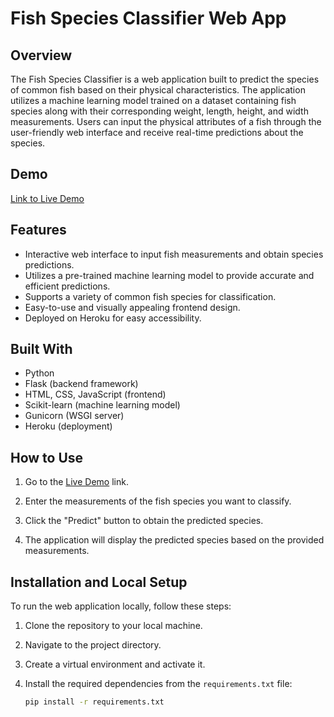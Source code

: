 # Fish Species Classifier Web App


## Overview

The Fish Species Classifier is a web application built to predict the species of common fish based on their physical characteristics. The application utilizes a machine learning model trained on a dataset containing fish species along with their corresponding weight, length, height, and width measurements. Users can input the physical attributes of a fish through the user-friendly web interface and receive real-time predictions about the species.

## Demo

[Link to Live Demo](https://fish-species-classifier-0e4abdc0791b.herokuapp.com/)

## Features

- Interactive web interface to input fish measurements and obtain species predictions.
- Utilizes a pre-trained machine learning model to provide accurate and efficient predictions.
- Supports a variety of common fish species for classification.
- Easy-to-use and visually appealing frontend design.
- Deployed on Heroku for easy accessibility.

## Built With

- Python
- Flask (backend framework)
- HTML, CSS, JavaScript (frontend)
- Scikit-learn (machine learning model)
- Gunicorn (WSGI server)
- Heroku (deployment)

## How to Use

1. Go to the [Live Demo](https://fish-species-classifier-0e4abdc0791b.herokuapp.com/) link.

2. Enter the measurements of the fish species you want to classify.

3. Click the "Predict" button to obtain the predicted species.

4. The application will display the predicted species based on the provided measurements.

## Installation and Local Setup

To run the web application locally, follow these steps:

1. Clone the repository to your local machine.

2. Navigate to the project directory.

3. Create a virtual environment and activate it.

4. Install the required dependencies from the `requirements.txt` file:

   ```bash
   pip install -r requirements.txt
